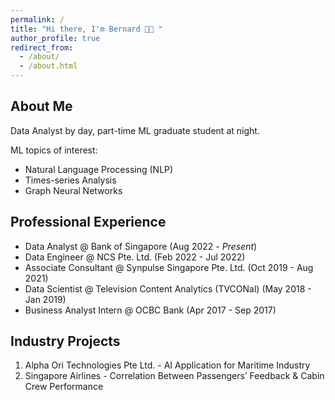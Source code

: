 ```yaml
---
permalink: /
title: "Hi there, I'm Bernard 👋🏼 "
author_profile: true
redirect_from: 
  - /about/
  - /about.html
---
```


About Me
------

Data Analyst by day, part-time ML graduate student at night.

ML topics of interest: 
* Natural Language Processing (NLP)
* Times-series Analysis
* Graph Neural Networks

Professional Experience
------

* Data Analyst @ Bank of Singapore (Aug 2022 - _Present_)
* Data Engineer @ NCS Pte. Ltd. (Feb 2022 - Jul 2022)
* Associate Consultant @ Synpulse Singapore Pte. Ltd. (Oct 2019 - Aug 2021)
* Data Scientist @ Television Content Analytics (TVCONal) (May 2018 - Jan 2019)
* Business Analyst Intern @ OCBC Bank (Apr 2017 - Sep 2017)

Industry Projects
------

1. Alpha Ori Technologies Pte Ltd. - AI Application for Maritime Industry
2. Singapore Airlines - Correlation Between Passengers’ Feedback & Cabin Crew Performance
